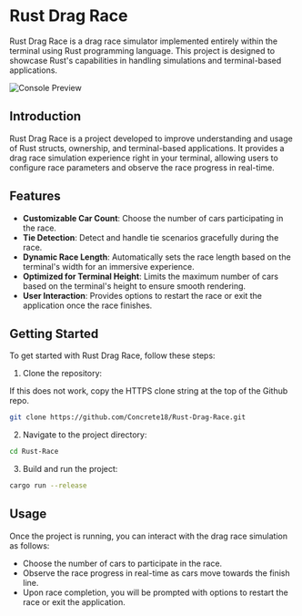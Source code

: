 # Rust Drag Race

Rust Drag Race is a drag race simulator implemented entirely within the terminal using Rust programming language. This project is designed to showcase Rust's capabilities in handling simulations and terminal-based applications.

![Console Preview](https://raw.githubusercontent.com/Concrete18/Rust-Race/main/images/example.png)

## Introduction

Rust Drag Race is a project developed to improve understanding and usage of Rust structs, ownership, and terminal-based applications. It provides a drag race simulation experience right in your terminal, allowing users to configure race parameters and observe the race progress in real-time.

## Features

- **Customizable Car Count**: Choose the number of cars participating in the race.
- **Tie Detection**: Detect and handle tie scenarios gracefully during the race.
- **Dynamic Race Length**: Automatically sets the race length based on the terminal's width for an immersive experience.
- **Optimized for Terminal Height**: Limits the maximum number of cars based on the terminal's height to ensure smooth rendering.
- **User Interaction**: Provides options to restart the race or exit the application once the race finishes.

## Getting Started

To get started with Rust Drag Race, follow these steps:

1. Clone the repository:

If this does not work, copy the HTTPS clone string at the top of the Github repo.

```bash
git clone https://github.com/Concrete18/Rust-Drag-Race.git
```

2. Navigate to the project directory:

```bash
cd Rust-Race
```

3. Build and run the project:

```bash
cargo run --release
```

## Usage

Once the project is running, you can interact with the drag race simulation as follows:

- Choose the number of cars to participate in the race.
- Observe the race progress in real-time as cars move towards the finish line.
- Upon race completion, you will be prompted with options to restart the race or exit the application.
